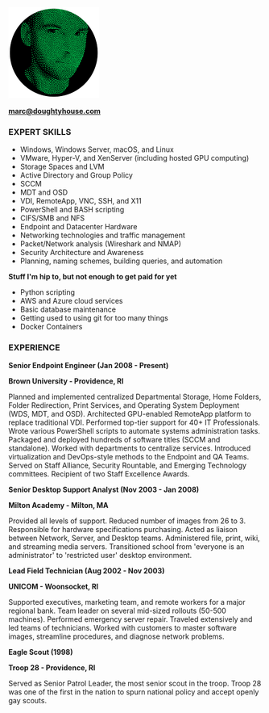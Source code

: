 ![I am a bunch of green dots](\images\face-stipple-circle.png)

**[marc@doughtyhouse.com](mailto:marc+githubresume@doughtyhouse.com)**

### EXPERT SKILLS

  * Windows, Windows Server, macOS, and Linux
  * VMware, Hyper-V, and XenServer (including hosted GPU computing)
  * Storage Spaces and LVM
  * Active Directory and Group Policy
  * SCCM
  * MDT and OSD
  * VDI, RemoteApp, VNC, SSH, and X11
  * PowerShell and BASH scripting
  * CIFS/SMB and NFS
  * Endpoint and Datacenter Hardware
  * Networking technologies and traffic management
  * Packet/Network analysis (Wireshark and NMAP)
  * Security Architecture and Awareness
  * Planning, naming schemes, building queries, and automation

**Stuff I'm hip to, but not enough to get paid for yet**

  * Python scripting
  * AWS and Azure cloud services
  * Basic database maintenance
  * Getting used to using git for too many things
  * Docker Containers

### EXPERIENCE
**Senior Endpoint Engineer (Jan 2008 - Present)**

**Brown University - Providence, RI**

Planned and implemented centralized Departmental Storage, Home Folders, Folder Redirection, Print Services, and Operating System Deployment (WDS, MDT, and OSD). Architected GPU-enabled RemoteApp platform to replace traditional VDI. Performed top-tier support for 40+ IT Professionals. Wrote various PowerShell scripts to automate systems administration tasks. Packaged and deployed hundreds of software titles (SCCM and standalone). Worked with departments to centralize services. Introduced virtualization and DevOps-style methods to the Endpoint and QA Teams. Served on Staff Alliance, Security Rountable, and Emerging Technology committees. Recipient of two Staff Excellence Awards.


**Senior Desktop Support Analyst (Nov 2003 - Jan 2008)**

**Milton Academy - Milton, MA**

Provided all levels of support. Reduced number of images from 26 to 3. Responsible for hardware specifications purchasing. Acted as liaison between Network, Server, and Desktop teams. Administered file, print, wiki, and streaming media servers. Transitioned school from 'everyone is an administrator' to 'restricted user' desktop environment.


**Lead Field Technician (Aug 2002 - Nov 2003)**

**UNICOM - Woonsocket, RI**

Supported executives, marketing team, and remote workers for a major regional bank. Team leader on several mid-sized rollouts (50-500 machines). Performed emergency server repair. Traveled extensively and led teams of technicians. Worked with customers to master software images, streamline procedures, and diagnose network problems.


**Eagle Scout (1998)**

**Troop 28 - Providence, RI**

Served as Senior Patrol Leader, the most senior scout in the troop. Troop 28 was one of the first in the nation to spurn national policy and accept openly gay scouts.